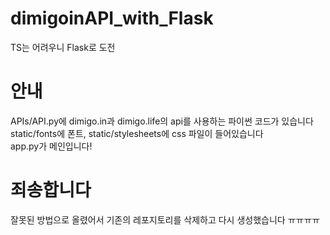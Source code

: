 # dimigoinAPI_with_Flask
 TS는 어려우니 Flask로 도전
 
# 안내
 APIs/API.py에 dimigo.in과 dimigo.life의 api를 사용하는 파이썬 코드가 있습니다<br>
 static/fonts에 폰트, static/stylesheets에 css 파일이 들어있습니다<br>
 app.py가 메인입니다!<br>

# 죄송합니다
 잘못된 방법으로 올렸어서 기존의 레포지토리를 삭제하고 다시 생성했습니다 ㅠㅠㅠㅠ
